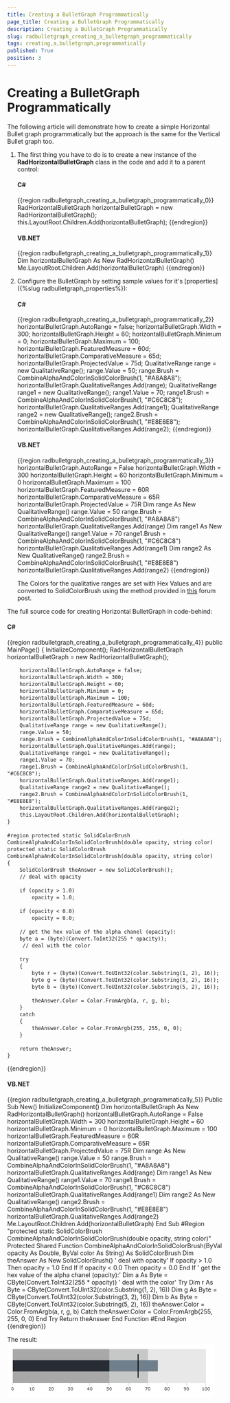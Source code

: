 ```yaml
---
title: Creating a BulletGraph Programmatically
page_title: Creating a BulletGraph Programmatically
description: Creating a BulletGraph Programmatically
slug: radbulletgraph_creating_a_bulletgraph_programmatically
tags: creating,a,bulletgraph,programmatically
published: True
position: 3
---
```


# Creating a BulletGraph Programmatically

The following article will demonstrate how to create a simple Horizontal Bullet graph programmatically but the approach is the same for the Vertical Bullet graph too.

1. The first thing you have to do is to create a new instance of the __RadHorizontalBulletGraph__ class in the code and add it to a parent control:

	#### __C#__
	{{region radbulletgraph_creating_a_bulletgraph_programmatically_0}}
		RadHorizontalBulletGraph horizontalBulletGraph = new RadHorizontalBulletGraph();
		this.LayoutRoot.Children.Add(horizontalBulletGraph);
	{{endregion}}

	#### __VB.NET__
	{{region radbulletgraph_creating_a_bulletgraph_programmatically_1}}
		Dim horizontalBulletGraph As New RadHorizontalBulletGraph()
		Me.LayoutRoot.Children.Add(horizontalBulletGraph)
	{{endregion}}

2. Configure the BulletGraph by setting sample values for it's [properties]({%slug radbulletgraph_properties%}):

	#### __C#__
	{{region radbulletgraph_creating_a_bulletgraph_programmatically_2}}
		horizontalBulletGraph.AutoRange = false;
		horizontalBulletGraph.Width = 300;
		horizontalBulletGraph.Height = 60;
		horizontalBulletGraph.Minimum = 0;
		horizontalBulletGraph.Maximum = 100;
		horizontalBulletGraph.FeaturedMeasure = 60d;
		horizontalBulletGraph.ComparativeMeasure = 65d;
		horizontalBulletGraph.ProjectedValue = 75d;
		QualitativeRange range = new QualitativeRange();
		range.Value = 50;
		range.Brush = CombineAlphaAndColorInSolidColorBrush(1, "#A8A8A8");
		horizontalBulletGraph.QualitativeRanges.Add(range);
		QualitativeRange range1 = new QualitativeRange();
		range1.Value = 70;
		range1.Brush = CombineAlphaAndColorInSolidColorBrush(1, "#C6C8C8");
		horizontalBulletGraph.QualitativeRanges.Add(range1);
		QualitativeRange range2 = new QualitativeRange();
		range2.Brush = CombineAlphaAndColorInSolidColorBrush(1, "#E8E8E8");
		horizontalBulletGraph.QualitativeRanges.Add(range2);
	{{endregion}}

	#### __VB.NET__
	{{region radbulletgraph_creating_a_bulletgraph_programmatically_3}}
		horizontalBulletGraph.AutoRange = False
		horizontalBulletGraph.Width = 300
		horizontalBulletGraph.Height = 60
		horizontalBulletGraph.Minimum = 0
		horizontalBulletGraph.Maximum = 100
		horizontalBulletGraph.FeaturedMeasure = 60R
		horizontalBulletGraph.ComparativeMeasure = 65R
		horizontalBulletGraph.ProjectedValue = 75R
		Dim range As New QualitativeRange()
		range.Value = 50
		range.Brush = CombineAlphaAndColorInSolidColorBrush(1, "#A8A8A8")
		horizontalBulletGraph.QualitativeRanges.Add(range)
		Dim range1 As New QualitativeRange()
		range1.Value = 70
		range1.Brush = CombineAlphaAndColorInSolidColorBrush(1, "#C6C8C8")
		horizontalBulletGraph.QualitativeRanges.Add(range1)
		Dim range2 As New QualitativeRange()
		range2.Brush = CombineAlphaAndColorInSolidColorBrush(1, "#E8E8E8")
		horizontalBulletGraph.QualitativeRanges.Add(range2)
	{{endregion}}

	The Colors for the qualitative ranges are set with Hex Values and are converted to SolidColorBrush using the method provided in [this](http://forums.silverlight.net/forums/p/24190/488858.aspx) forum post.

The full source code for creating Horizontal BulletGraph in code-behind:

#### __C#__
{{region radbulletgraph_creating_a_bulletgraph_programmatically_4}}
	public MainPage()
	{
		InitializeComponent();
		RadHorizontalBulletGraph horizontalBulletGraph = new RadHorizontalBulletGraph();

		horizontalBulletGraph.AutoRange = false;
		horizontalBulletGraph.Width = 300;
		horizontalBulletGraph.Height = 60;
		horizontalBulletGraph.Minimum = 0;
		horizontalBulletGraph.Maximum = 100;
		horizontalBulletGraph.FeaturedMeasure = 60d;
		horizontalBulletGraph.ComparativeMeasure = 65d;
		horizontalBulletGraph.ProjectedValue = 75d;
		QualitativeRange range = new QualitativeRange();
		range.Value = 50;
		range.Brush = CombineAlphaAndColorInSolidColorBrush(1, "#A8A8A8");
		horizontalBulletGraph.QualitativeRanges.Add(range);
		QualitativeRange range1 = new QualitativeRange();
		range1.Value = 70;
		range1.Brush = CombineAlphaAndColorInSolidColorBrush(1, "#C6C8C8");
		horizontalBulletGraph.QualitativeRanges.Add(range1);
		QualitativeRange range2 = new QualitativeRange();
		range2.Brush = CombineAlphaAndColorInSolidColorBrush(1, "#E8E8E8");
		horizontalBulletGraph.QualitativeRanges.Add(range2);
		this.LayoutRoot.Children.Add(horizontalBulletGraph);
	}

	#region protected static SolidColorBrush CombineAlphaAndColorInSolidColorBrush(double opacity, string color)
	protected static SolidColorBrush CombineAlphaAndColorInSolidColorBrush(double opacity, string color)
	{
		SolidColorBrush theAnswer = new SolidColorBrush();
		// deal with opacity

		if (opacity > 1.0)
			opacity = 1.0;

		if (opacity < 0.0)
			opacity = 0.0;

		// get the hex value of the alpha chanel (opacity):
		byte a = (byte)(Convert.ToInt32(255 * opacity));
		 // deal with the color

		try
		{
			byte r = (byte)(Convert.ToUInt32(color.Substring(1, 2), 16));
			byte g = (byte)(Convert.ToUInt32(color.Substring(3, 2), 16));
			byte b = (byte)(Convert.ToUInt32(color.Substring(5, 2), 16));

			theAnswer.Color = Color.FromArgb(a, r, g, b);
		}
		catch
		{
			theAnswer.Color = Color.FromArgb(255, 255, 0, 0);
		}

		return theAnswer;
	}
{{endregion}}

#### __VB.NET__
{{region radbulletgraph_creating_a_bulletgraph_programmatically_5}}
	Public Sub New()
	InitializeComponent()
	Dim horizontalBulletGraph As New RadHorizontalBulletGraph()
	horizontalBulletGraph.AutoRange = False
	horizontalBulletGraph.Width = 300
	horizontalBulletGraph.Height = 60
	horizontalBulletGraph.Minimum = 0
	horizontalBulletGraph.Maximum = 100
	horizontalBulletGraph.FeaturedMeasure = 60R
	horizontalBulletGraph.ComparativeMeasure = 65R
	horizontalBulletGraph.ProjectedValue = 75R
	Dim range As New QualitativeRange()
	range.Value = 50
	range.Brush = CombineAlphaAndColorInSolidColorBrush(1, "#A8A8A8")
	horizontalBulletGraph.QualitativeRanges.Add(range)
	Dim range1 As New QualitativeRange()
	range1.Value = 70
	range1.Brush = CombineAlphaAndColorInSolidColorBrush(1, "#C6C8C8")
	horizontalBulletGraph.QualitativeRanges.Add(range1)
	Dim range2 As New QualitativeRange()
	range2.Brush = CombineAlphaAndColorInSolidColorBrush(1, "#E8E8E8")
	horizontalBulletGraph.QualitativeRanges.Add(range2)
	Me.LayoutRoot.Children.Add(horizontalBulletGraph)
	End Sub
	#Region "protected static SolidColorBrush CombineAlphaAndColorInSolidColorBrush(double opacity, string color)"
	Protected Shared Function CombineAlphaAndColorInSolidColorBrush(ByVal opacity As Double, ByVal color As String) As SolidColorBrush
	Dim theAnswer As New SolidColorBrush()
	' deal with opacity'
	If opacity > 1.0 Then
	opacity = 1.0
	End If
	If opacity < 0.0 Then
	opacity = 0.0
	End If
	' get the hex value of the alpha chanel (opacity):'
	Dim a As Byte = CByte(Convert.ToInt32(255 * opacity))
	' deal with the color'
	Try
	Dim r As Byte = CByte(Convert.ToUInt32(color.Substring(1, 2), 16))
	Dim g As Byte = CByte(Convert.ToUInt32(color.Substring(3, 2), 16))
	Dim b As Byte = CByte(Convert.ToUInt32(color.Substring(5, 2), 16))
	theAnswer.Color = Color.FromArgb(a, r, g, b)
	Catch
	theAnswer.Color = Color.FromArgb(255, 255, 0, 0)
	End Try
	Return theAnswer
	End Function
	#End Region
{{endregion}}

The result: 
![](images/radbulletgraph_databinding.PNG)